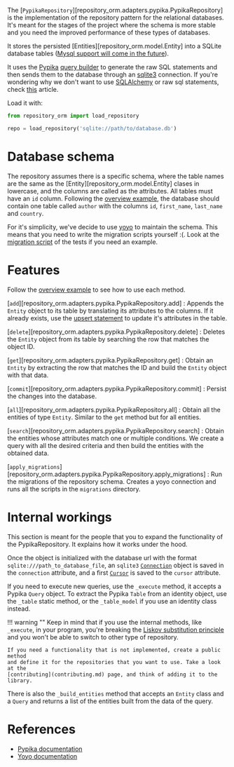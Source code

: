 The [`PypikaRepository`][repository_orm.adapters.pypika.PypikaRepository] is the
implementation of the repository pattern for the relational databases. It's
meant for the stages of the project where the schema is more stable and you need
the improved performance of these types of databases.

It stores the persisted [Entities][repository_orm.model.Entity] into
a SQLite database tables ([Mysql support will
come in the future](https://github.com/lyz-code/repository-orm/issues/1)).

It uses the [Pypika](https://pypika.readthedocs.io/en/latest/) [query
builder](https://lyz-code.github.io/blue-book/architecture/orm_builder_query_or_raw_sql/#query-builder)
to generate the raw SQL statements and then sends them to the database through
an [sqlite3](https://lyz-code.github.io/blue-book/sqlite3/) connection. If
you're wondering why we don't want to use
[SQLAlchemy](https://lyz-code.github.io/blue-book/coding/python/sqlalchemy) or
raw sql statements, check
[this](https://lyz-code.github.io/blue-book/architecture/orm_builder_query_or_raw_sql/)
article.

Load it with:

```python
from repository_orm import load_repository

repo = load_repository('sqlite://path/to/database.db')
```

# Database schema

The repository assumes there is a specific schema, where the table names are
the same as the [Entity][repository_orm.model.Entity] clases in lowercase,
and the columns are called as the attributes. All tables must have an `id`
column. Following the [overview example](index.md#a-simple-example), the
database should contain one table called `author` with the columns `id`,
`first_name`, `last_name` and `country`.

For it's simplicity, we've decide to use
[yoyo](https://lyz-code.github.io/blue-book/coding/python/yoyo) to maintain the
schema. This means that you need to write the migration scripts yourself :(.
Look at the [migration
script](https://github.com/lyz-code/repository-orm/tree/master/tests/migrations/pypika/0001_initial_schema.py)
of the tests if you need an example.

# Features

Follow the [overview example](index.md#a-simple-example) to see how to use each
method.

[`add`][repository_orm.adapters.pypika.PypikaRepository.add]
: Appends the `Entity` object to its table by translating its attributes to the
    columns. If it already exists, use the [upsert
    statement](https://www.sqlite.org/lang_UPSERT.html) to update it's
    attributes in the table.

[`delete`][repository_orm.adapters.pypika.PypikaRepository.delete]
: Deletes the `Entity` object from its table by searching the row that matches
    the object ID.

[`get`][repository_orm.adapters.pypika.PypikaRepository.get]
: Obtain an `Entity` by extracting the row that matches the ID and build the
    `Entity` object with that data.

[`commit`][repository_orm.adapters.pypika.PypikaRepository.commit]
: Persist the changes into the database.

[`all`][repository_orm.adapters.pypika.PypikaRepository.all]
: Obtain all the entities of type `Entity`. Similar to the `get` method but for
    all entities.

[`search`][repository_orm.adapters.pypika.PypikaRepository.search]
: Obtain the entities whose attributes match one or multiple conditions. We
    create a query with all the desired criteria and then build the entities with
    the obtained data.

[`apply_migrations`][repository_orm.adapters.pypika.PypikaRepository.apply_migrations]
: Run the migrations of the repository schema. Creates a yoyo connection and
    runs all the scripts in the `migrations` directory.

# Internal workings

This section is meant for the people that you to expand the functionality of the
PypikaRepository. It explains how it works under the hood.

Once the object is initialized with the database url with the format
`sqlite:///path_to_database_file`, an `sqlite3`
[`Connection`](https://docs.python.org/3/library/sqlite3.html#sqlite3.Connection)
object is saved in the `connection` attribute, and a first
[`Cursor`](https://docs.python.org/3/library/sqlite3.html#sqlite3.Cursor) is
saved to the `cursor` attribute.

If you need to execute new queries, use the `_execute` method, it accepts
a Pypika `Query` object. To extract the Pypika `Table` from an identity object, use the
`_table` static method, or the `_table_model` if you use an identity class
instead.

!!! warning ""
    Keep in mind that if you use the internal methods, like `_execute`, in your
    program, you're breaking the [Liskov substitution
    principle](https://lyz-code.github.io/blue-book/architecture/solid/#liskov-substitutionlsp)
    and you won't be able to switch to other type of repository.

    If you need a functionality that is not implemented, create a public method
    and define it for the repositories that you want to use. Take a look at the
    [contributing](contributing.md) page, and think of adding it to the library.

There is also the `_build_entities` method that accepts an `Entity` class and
a `Query` and returns a list of the entities built from the data of the query.

# References

* [Pypika documentation](https://pypika.readthedocs.io/en/latest/index.html)
* [Yoyo documentation](https://ollycope.com/software/yoyo/latest)
